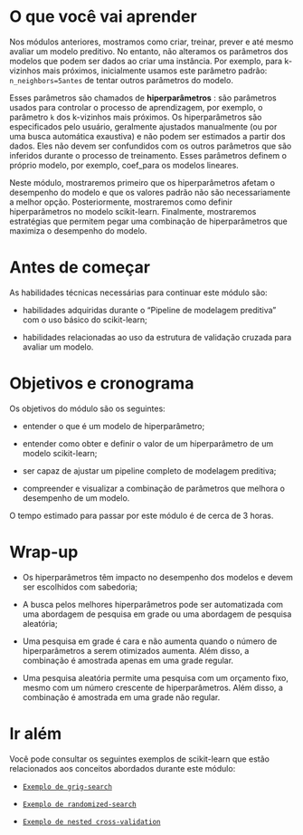 # O que você vai aprender

Nos módulos anteriores, mostramos como criar, treinar, prever e até mesmo avaliar um modelo preditivo. No entanto, não alteramos os parâmetros dos modelos que podem ser dados ao criar uma instância. Por exemplo, para k-vizinhos mais próximos, inicialmente usamos este parâmetro padrão: `n_neighbors=5antes` de tentar outros parâmetros do modelo.

Esses parâmetros são chamados de **hiperparâmetros** : são parâmetros usados para controlar o processo de aprendizagem, por exemplo, o parâmetro `k` dos k-vizinhos mais próximos. Os hiperparâmetros são especificados pelo usuário, geralmente ajustados manualmente (ou por uma busca automática exaustiva) e não podem ser estimados a partir dos dados. Eles não devem ser confundidos com os outros parâmetros que são inferidos durante o processo de treinamento. Esses parâmetros definem o próprio modelo, por exemplo, coef_para os modelos lineares.

Neste módulo, mostraremos primeiro que os hiperparâmetros afetam o desempenho do modelo e que os valores padrão não são necessariamente a melhor opção. Posteriormente, mostraremos como definir hiperparâmetros no modelo scikit-learn. Finalmente, mostraremos estratégias que permitem pegar uma combinação de hiperparâmetros que maximiza o desempenho do modelo.

# Antes de começar

As habilidades técnicas necessárias para continuar este módulo são:

- habilidades adquiridas durante o “Pipeline de modelagem preditiva” com o uso básico do scikit-learn;

- habilidades relacionadas ao uso da estrutura de validação cruzada para avaliar um modelo.

# Objetivos e cronograma

Os objetivos do módulo são os seguintes:

- entender o que é um modelo de hiperparâmetro;

- entender como obter e definir o valor de um hiperparâmetro de um modelo scikit-learn;

- ser capaz de ajustar um pipeline completo de modelagem preditiva;

- compreender e visualizar a combinação de parâmetros que melhora o desempenho de um modelo.

O tempo estimado para passar por este módulo é de cerca de 3 horas.

# Wrap-up

* Os hiperparâmetros têm impacto no desempenho dos modelos e devem ser escolhidos com sabedoria;

* A busca pelos melhores hiperparâmetros pode ser automatizada com uma abordagem de pesquisa em grade ou uma abordagem de pesquisa aleatória;

* Uma pesquisa em grade é cara e não aumenta quando o número de hiperparâmetros a serem otimizados aumenta. Além disso, a combinação é amostrada apenas em uma grade regular.

* Uma pesquisa aleatória permite uma pesquisa com um orçamento fixo, mesmo com um número crescente de hiperparâmetros. Além disso, a combinação é amostrada em uma grade não regular.

# Ir além

Você pode consultar os seguintes exemplos de scikit-learn que estão relacionados aos conceitos abordados durante este módulo:

* [`Exemplo de grig-search`](https://scikit-learn.org/stable/auto_examples/model_selection/plot_grid_search_digits.html#sphx-glr-auto-examples-model-selection-plot-grid-search-digits-py)

* [`Exemplo de randomized-search`](https://scikit-learn.org/stable/auto_examples/model_selection/plot_randomized_search.html#sphx-glr-auto-examples-model-selection-plot-randomized-search-py)

* [`Exemplo de nested cross-validation`](https://scikit-learn.org/stable/auto_examples/model_selection/plot_nested_cross_validation_iris.html#sphx-glr-auto-examples-model-selection-plot-nested-cross-validation-iris-py)
